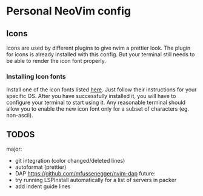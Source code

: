 # Personal NeoVim config

## Icons
Icons are used by different plugins to give nvim a prettier look. The plugin for icons is already installed with this config.
But your terminal still needs to be able to render the icon font properly.

### Installing Icon fonts

Install one of the icon fonts listed [here](https://www.nerdfonts.com/). Just follow their instructions for your specific OS.
After you have successfully installed it, you will have to configure your terminal to start using it. 
Any reasonable terminal should allow you to enable the new icon font only for a subset of characters (eg. non-ascii). 


## TODOS
major:
- git integration (color changed/deleted lines)
- autoformat (prettier)
- DAP https://github.com/mfussenegger/nvim-dap
future:
- try running LSPInstall automatically for a list of servers in packer
- add indent guide lines
